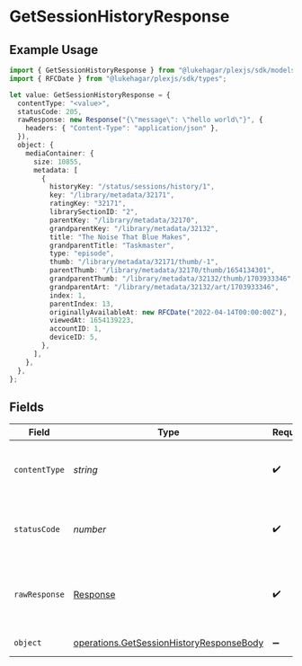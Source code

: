 # GetSessionHistoryResponse

## Example Usage

```typescript
import { GetSessionHistoryResponse } from "@lukehagar/plexjs/sdk/models/operations";
import { RFCDate } from "@lukehagar/plexjs/sdk/types";

let value: GetSessionHistoryResponse = {
  contentType: "<value>",
  statusCode: 205,
  rawResponse: new Response("{\"message\": \"hello world\"}", {
    headers: { "Content-Type": "application/json" },
  }),
  object: {
    mediaContainer: {
      size: 10855,
      metadata: [
        {
          historyKey: "/status/sessions/history/1",
          key: "/library/metadata/32171",
          ratingKey: "32171",
          librarySectionID: "2",
          parentKey: "/library/metadata/32170",
          grandparentKey: "/library/metadata/32132",
          title: "The Noise That Blue Makes",
          grandparentTitle: "Taskmaster",
          type: "episode",
          thumb: "/library/metadata/32171/thumb/-1",
          parentThumb: "/library/metadata/32170/thumb/1654134301",
          grandparentThumb: "/library/metadata/32132/thumb/1703933346",
          grandparentArt: "/library/metadata/32132/art/1703933346",
          index: 1,
          parentIndex: 13,
          originallyAvailableAt: new RFCDate("2022-04-14T00:00:00Z"),
          viewedAt: 1654139223,
          accountID: 1,
          deviceID: 5,
        },
      ],
    },
  },
};
```

## Fields

| Field                                                                                                       | Type                                                                                                        | Required                                                                                                    | Description                                                                                                 |
| ----------------------------------------------------------------------------------------------------------- | ----------------------------------------------------------------------------------------------------------- | ----------------------------------------------------------------------------------------------------------- | ----------------------------------------------------------------------------------------------------------- |
| `contentType`                                                                                               | *string*                                                                                                    | :heavy_check_mark:                                                                                          | HTTP response content type for this operation                                                               |
| `statusCode`                                                                                                | *number*                                                                                                    | :heavy_check_mark:                                                                                          | HTTP response status code for this operation                                                                |
| `rawResponse`                                                                                               | [Response](https://developer.mozilla.org/en-US/docs/Web/API/Response)                                       | :heavy_check_mark:                                                                                          | Raw HTTP response; suitable for custom response parsing                                                     |
| `object`                                                                                                    | [operations.GetSessionHistoryResponseBody](../../../sdk/models/operations/getsessionhistoryresponsebody.md) | :heavy_minus_sign:                                                                                          | List of Plex Sessions                                                                                       |